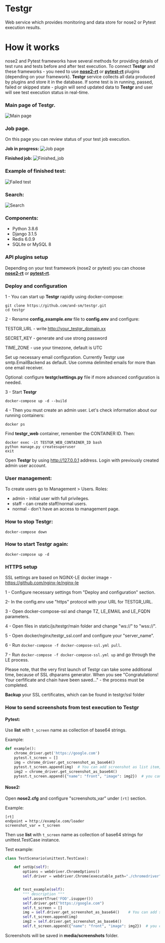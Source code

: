 # Testgr
Web service which provides monitoring and data store for nose2 or Pytest execution results.
# How it works
nose2 and Pytest frameworks have several methods for providing details of test runs and tests before and after test execution. To connect **Testgr** and these frameworks - you need to use [**nose2-rt**](https://github.com/and-sm/nose2rt) or [**pytest-rt**](https://github.com/and-sm/pytest-rt) plugins (depending on your framework).
 **Testgr** service collects all data produced by plugins and store it in the database.
If some test is in running, passed, failed or skipped state - plugin will send updated data to **Testgr** and user will see test execution status in real-time.

### Main page of Testgr. 

![Main page](https://i1.lensdump.com/i/jCCG8K.png)

### Job page. 
On this page you can review status of your test job execution. 

**Job in progress:**
![Job page](https://i1.lensdump.com/i/jCCaQZ.png)

**Finished job:**
![Finished_job](https://i.lensdump.com/i/jCCheP.png)

### Example of finished test:
![Failed test](https://i.lensdump.com/i/jCCxm1.png)

### Search:
![Search](https://i.lensdump.com/i/iUQwLT.png)


### Components:
* Python 3.8.6
* Django 3.1.5
* Redis 6.0.9
* SQLite or MySQL 8

### API plugins setup
Depending on your test framework (nose2 or pytest) you can choose [**nose2-rt**](https://github.com/and-sm/nose2rt) or [**pytest-rt**](https://github.com/and-sm/pytest-rt).


### Deploy and configuration
1 - 
You can start up **Testgr** rapidly using docker-compose:
```
git clone https://github.com/and-sm/testgr.git
cd testgr
```
2 - 
Rename **config_example.env** file to **config.env** and configure:

TESTGR_URL - write http://your_testgr_domain.xx

SECRET_KEY - generate and use strong password

TIME_ZONE - use your timezone, default is UTC

Set up necessary email configuration. Currently Testgr use smtp.EmailBackend as default. 
Use comma delimited emails for more than one email receiver.

Optional: configure **testgr/settings.py** file if more advanced configuration is needed.

3 - Start **Testgr**
```
docker-compose up -d --build
```
4 - 
Then you must create an admin user. Let's check information about our running containers:
```
docker ps
```
Find **testgr_web** container, remember the CONTAINER ID. Then:
```
docker exec -it TESTGR_WEB_CONTAINER_ID bash
python manage.py createsuperuser
exit
```

Open **Testgr** by using http://127.0.0.1 address. Login with previously created admin user account.

### User management:
To create users go to Management > Users.
Roles:
* admin - initial user with full privileges.
* staff - can create staff/normal users.
* normal - don't have an access to management page.

### How to stop **Testgr**:
```
docker-compose down
```

### How to start **Testgr** again:
```
docker-compose up -d
```

### HTTPS setup
SSL settings are based on NGINX-LE docker image - https://github.com/nginx-le/nginx-le

1 - 
Configure necessary settings from "Deploy and configuration" section. 

2- 
In the config.env use "https" protocol with your URL for TESTGR_URL.

3 - 
Open docker-compose-ssl and change TZ, LE_EMAIL and LE_FQDN parameters.

4 - 
Open files in static/js/testgr/main folder and change "ws://" to "wss://".

5 - 
Open docker/nginx/testgr_ssl.conf and configure your "server_name".

6 - 
Run ```docker-compose -f docker-compose-ssl.yml pull```.

7 - 
Run ```docker-compose -f docker-compose-ssl.yml up``` and go through the LE process.

Please note, that the very first launch of Testgr can take some additional time, because of SSL dhparams generator.
When you see "Congratulations! Your cerfificate and chain have been saved..." - the process must be completed.

**Backup** your SSL certificates, which can be found in testgr/ssl folder

### How to send screenshots from test execution to Testgr
#### Pytest:
Use **list** with ```t_screen``` name as collection of base64 strings.

Example:

```python
def example():
    chrome_driver.get('https://google.com')
    pytest.t_screen = []
    img = chrome_driver.get_screenshot_as_base64()
    pytest.t_screen.append(img)  # You can add screenshot as list item, name will be generated
    img2 = chrome_driver.get_screenshot_as_base64()
    pytest.t_screen.append({"name": "front", "image": img2})  # you can add screenshot as dict item with name
```

#### Nose2:
Open **nose2.cfg** and configure "screenshots_var" under ```[rt]``` section.

Example:
```buildoutcfg
[rt]
endpoint = http://example.com/loader
screenshot_var = t_screen
```

Then use **list** with ```t_screen``` name as collection of base64 strings for unittest.TestCase instance.

Test example:

```python
class TestScenario(unittest.TestCase):

	def setUp(self):
		options = webdriver.ChromeOptions() 
		self.driver = webdriver.Chrome(executable_path="./chromedriver", options=options)


	def test_example(self):
		""" description """
		self.assertTrue('FOO'.isupper())
		self.driver.get("https://google.com")
		self.t_screen = []
		img = self.driver.get_screenshot_as_base64()    # You can add screenshot as list item, name will be generated
		self.t_screen.append(img)
		img2 = self.driver.get_screenshot_as_base64()
		self.t_screen.append({"name": "front", "image": img2})  # you can add screenshot as dict item with name

```

Screenshots will be saved in **media/screenshots** folder.